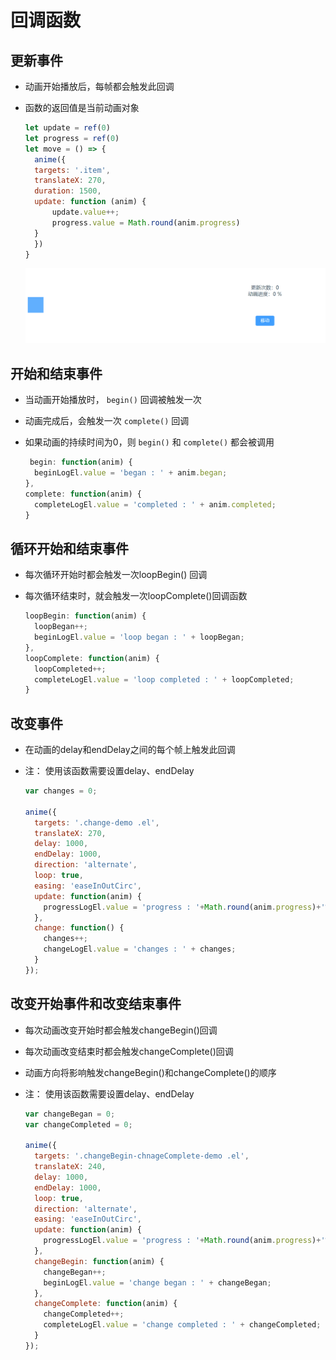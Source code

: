 # 回调函数

## 更新事件

+ 动画开始播放后，每帧都会触发此回调
+ 函数的返回值是当前动画对象

  ```js
  let update = ref(0)
  let progress = ref(0)
  let move = () => {
    anime({
    targets: '.item',
    translateX: 270,
    duration: 1500,
    update: function (anim) {
        update.value++;
        progress.value = Math.round(anim.progress)
    }
    })
  }
  ```

  ![alt text](images/更新事件.gif)

## 开始和结束事件

+ 当动画开始播放时， `begin()` 回调被触发一次
+ 动画完成后，会触发一次 `complete()` 回调
+ 如果动画的持续时间为0，则 `begin()` 和 `complete()` 都会被调用

  ```js
   begin: function(anim) {
    beginLogEl.value = 'began : ' + anim.began;
  },
  complete: function(anim) {
    completeLogEl.value = 'completed : ' + anim.completed;
  }
  ```

## 循环开始和结束事件

+ 每次循环开始时都会触发一次loopBegin() 回调
+ 每次循环结束时，就会触发一次loopComplete()回调函数

  ```js
  loopBegin: function(anim) {
    loopBegan++;
    beginLogEl.value = 'loop began : ' + loopBegan;
  },
  loopComplete: function(anim) {
    loopCompleted++;
    completeLogEl.value = 'loop completed : ' + loopCompleted;
  }
  ```

## 改变事件

+ 在动画的delay和endDelay之间的每个帧上触发此回调
+ 注： 使用该函数需要设置delay、endDelay

  ```js
  var changes = 0;

  anime({
    targets: '.change-demo .el',
    translateX: 270,
    delay: 1000,
    endDelay: 1000,
    direction: 'alternate',
    loop: true,
    easing: 'easeInOutCirc',
    update: function(anim) {
      progressLogEl.value = 'progress : '+Math.round(anim.progress)+'%';
    },
    change: function() {
      changes++;
      changeLogEl.value = 'changes : ' + changes;
    }
  });
  ```

## 改变开始事件和改变结束事件

+ 每次动画改变开始时都会触发changeBegin()回调
+ 每次动画改变结束时都会触发changeComplete()回调
+ 动画方向将影响触发changeBegin()和changeComplete()的顺序

+ 注： 使用该函数需要设置delay、endDelay

  ```js
  var changeBegan = 0;
  var changeCompleted = 0;

  anime({
    targets: '.changeBegin-chnageComplete-demo .el',
    translateX: 240,
    delay: 1000,
    endDelay: 1000,
    loop: true,
    direction: 'alternate',
    easing: 'easeInOutCirc',
    update: function(anim) {
      progressLogEl.value = 'progress : '+Math.round(anim.progress)+'%';
    },
    changeBegin: function(anim) {
      changeBegan++;
      beginLogEl.value = 'change began : ' + changeBegan;
    },
    changeComplete: function(anim) {
      changeCompleted++;
      completeLogEl.value = 'change completed : ' + changeCompleted;
    }
  });
  ```
